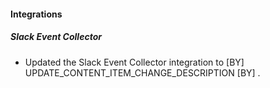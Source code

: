 
#### Integrations

##### Slack Event Collector

- Updated the Slack Event Collector integration to  [BY] UPDATE_CONTENT_ITEM_CHANGE_DESCRIPTION [BY] .
